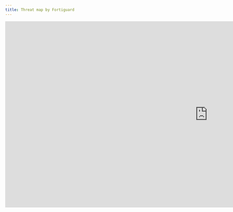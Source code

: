 ```yaml
---
title: Threat map by Fortiguard
---
```



<iframe src="https://threatmap.fortiguard.com/" style="border:0px #ffffff none;" name="myiFrame" scrolling="no" frameborder="1" marginheight="0px" marginwidth="0px" height="600px" width="1300px" allowfullscreen></iframe>
